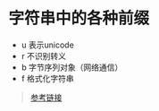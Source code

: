 # 字符串中的各种前缀

* u 表示unicode
* r 不识别转义
* b 字节序列对象（网络通信）
* f 格式化字符串

> [参考链接](https://blog.csdn.net/tyttytzhz/article/details/85615648)
